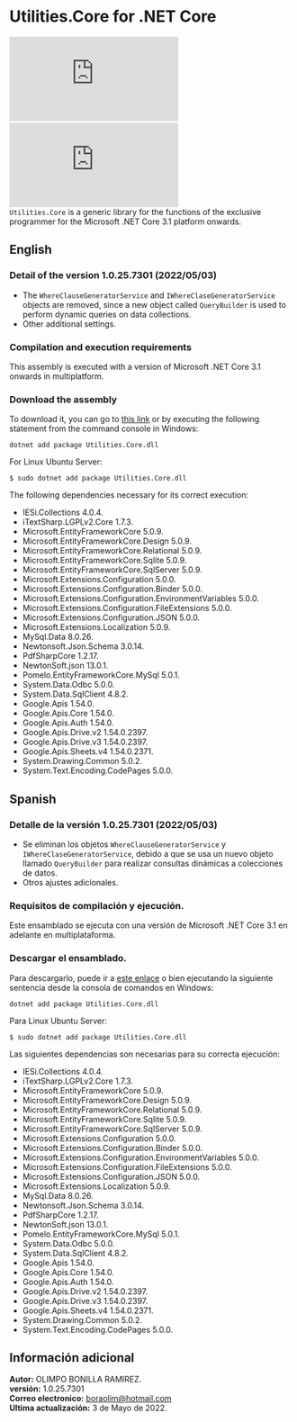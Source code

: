 # Utilities.Core for .NET Core

[![Nuget](https://img.shields.io/nuget/v/Utilities.Core.dll)](https://www.nuget.org/packages/Utilities.Core.dll/)&nbsp;[![Nuget](https://img.shields.io/nuget/dt/Utilities.Core.dll)](https://www.nuget.org/packages/Utilities.Core.dll/)<br/>
`Utilities.Core` is a generic library for the functions of the exclusive programmer for the Microsoft .NET Core 3.1 platform onwards.

## English

### Detail of the version 1.0.25.7301 (2022/05/03)
* The `WhereClauseGeneratorService` and `IWhereClaseGeneratorService` objects are removed, since a new object called `QueryBuilder` is used to perform dynamic queries on data collections.
* Other additional settings.

### Compilation and execution requirements
This assembly is executed with a version of Microsoft .NET Core 3.1 onwards in multiplatform.

### Download the assembly
To download it, you can go to <a href="https://www.nuget.org/packages/Utilities.Core.dll/">this link</a> or by executing the following statement from the command console in Windows:
```
dotnet add package Utilities.Core.dll
```
For Linux Ubuntu Server:
```
$ sudo dotnet add package Utilities.Core.dll
```
The following dependencies necessary for its correct execution:
* IESi.Collections 4.0.4.
* iTextSharp.LGPLv2.Core 1.7.3.
* Microsoft.EntityFrameworkCore 5.0.9.
* Microsoft.EntityFrameworkCore.Design 5.0.9.
* Microsoft.EntityFrameworkCore.Relational 5.0.9.
* Microsoft.EntityFrameworkCore.Sqlite 5.0.9.
* Microsoft.EntityFrameworkCore.SqlServer 5.0.9.
* Microsoft.Extensions.Configuration 5.0.0.
* Microsoft.Extensions.Configuration.Binder 5.0.0.
* Microsoft.Extensions.Configuration.EnvironmentVariables 5.0.0.
* Microsoft.Extensions.Configuration.FileExtensions 5.0.0.
* Microsoft.Extensions.Configuration.JSON 5.0.0.
* Microsoft.Extensions.Localization 5.0.9.
* MySql.Data 8.0.26.
* Newtonsoft.Json.Schema 3.0.14.
* PdfSharpCore 1.2.17.
* NewtonSoft.json 13.0.1.
* Pomelo.EntityFrameworkCore.MySql 5.0.1.
* System.Data.Odbc 5.0.0.
* System.Data.SqlClient 4.8.2.
* Google.Apis 1.54.0.
* Google.Apis.Core 1.54.0.
* Google.Apis.Auth 1.54.0.
* Google.Apis.Drive.v2 1.54.0.2397.
* Google.Apis.Drive.v3 1.54.0.2397.
* Google.Apis.Sheets.v4 1.54.0.2371.
* System.Drawing.Common 5.0.2.
* System.Text.Encoding.CodePages 5.0.0.

## Spanish

### Detalle de la versi&oacute;n 1.0.25.7301 (2022/05/03)
* Se eliminan los objetos `WhereClauseGeneratorService` y `IWhereClaseGeneratorService`, debido a que se usa un nuevo objeto llamado `QueryBuilder` para realizar consultas dinámicas a colecciones de datos.
* Otros ajustes adicionales.

### Requisitos de compilaci&oacute;n y ejecuci&oacute;n.
Este ensamblado se ejecuta con una versi&oacute;n de Microsoft .NET Core 3.1 en adelante en multiplataforma.

### Descargar el ensamblado.
Para descargarlo, puede ir a <a href="https://www.nuget.org/packages/Utilities.Core.dll/">este enlace</a> o bien ejecutando la siguiente sentencia desde la consola de comandos en Windows:
```
dotnet add package Utilities.Core.dll
```
Para Linux Ubuntu Server:
```
$ sudo dotnet add package Utilities.Core.dll
```
Las siguientes dependencias son necesarias para su correcta ejecuci&oacute;n:

* IESi.Collections 4.0.4.
* iTextSharp.LGPLv2.Core 1.7.3.
* Microsoft.EntityFrameworkCore 5.0.9.
* Microsoft.EntityFrameworkCore.Design 5.0.9.
* Microsoft.EntityFrameworkCore.Relational 5.0.9.
* Microsoft.EntityFrameworkCore.Sqlite 5.0.9.
* Microsoft.EntityFrameworkCore.SqlServer 5.0.9.
* Microsoft.Extensions.Configuration 5.0.0.
* Microsoft.Extensions.Configuration.Binder 5.0.0.
* Microsoft.Extensions.Configuration.EnvironmentVariables 5.0.0.
* Microsoft.Extensions.Configuration.FileExtensions 5.0.0.
* Microsoft.Extensions.Configuration.JSON 5.0.0.
* Microsoft.Extensions.Localization 5.0.9.
* MySql.Data 8.0.26.
* Newtonsoft.Json.Schema 3.0.14.
* PdfSharpCore 1.2.17.
* NewtonSoft.json 13.0.1.
* Pomelo.EntityFrameworkCore.MySql 5.0.1.
* System.Data.Odbc 5.0.0.
* System.Data.SqlClient 4.8.2.
* Google.Apis 1.54.0.
* Google.Apis.Core 1.54.0.
* Google.Apis.Auth 1.54.0.
* Google.Apis.Drive.v2 1.54.0.2397.
* Google.Apis.Drive.v3 1.54.0.2397.
* Google.Apis.Sheets.v4 1.54.0.2371.
* System.Drawing.Common 5.0.2.
* System.Text.Encoding.CodePages 5.0.0.

## Información adicional
**Autor:** OLIMPO BONILLA RAMIREZ.<br/>
**versi&oacute;n:** 1.0.25.7301 <br/>
**Correo electronico:** boraolim@hotmail.com <br />
**Ultima actualización:** 3 de Mayo de 2022.
